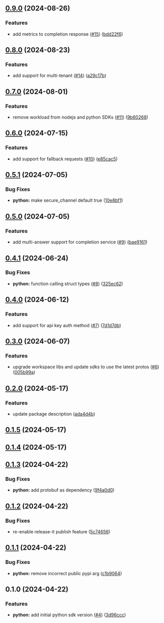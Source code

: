 ## [0.9.0](https://github.com/vm-x-ai/vm-x-ai-sdk/compare/python-v0.8.0...python-v0.9.0) (2024-08-26)

### Features

- add metrics to completion response ([#15](https://github.com/vm-x-ai/vm-x-ai-sdk/issues/15)) ([bdd22f6](https://github.com/vm-x-ai/vm-x-ai-sdk/commit/bdd22f6b448860d5503011e821d929afe30fe8c9))

## [0.8.0](https://github.com/vm-x-ai/vm-x-ai-sdk/compare/python-v0.7.0...python-v0.8.0) (2024-08-23)

### Features

- add support for multi-tenant ([#14](https://github.com/vm-x-ai/vm-x-ai-sdk/issues/14)) ([a29c17b](https://github.com/vm-x-ai/vm-x-ai-sdk/commit/a29c17be51c52cde628b936984499f0a9e2b68c7))

## [0.7.0](https://github.com/vm-x-ai/vm-x-ai-sdk/compare/python-v0.6.0...python-v0.7.0) (2024-08-01)

### Features

- remove workload from nodejs and python SDKs ([#11](https://github.com/vm-x-ai/vm-x-ai-sdk/issues/11)) ([9b60268](https://github.com/vm-x-ai/vm-x-ai-sdk/commit/9b60268732f6c0822659ac0c6420b2857acfb873))

## [0.6.0](https://github.com/vm-x-ai/vm-x-ai-sdk/compare/python-v0.5.1...python-v0.6.0) (2024-07-15)

### Features

- add support for fallback requests ([#10](https://github.com/vm-x-ai/vm-x-ai-sdk/issues/10)) ([e85cac5](https://github.com/vm-x-ai/vm-x-ai-sdk/commit/e85cac5953b80d5d67636582a046515b0887c364))

## [0.5.1](https://github.com/vm-x-ai/vm-x-ai-sdk/compare/python-v0.5.0...python-v0.5.1) (2024-07-05)

### Bug Fixes

- **python:** make secure_channel default true ([10e8bf1](https://github.com/vm-x-ai/vm-x-ai-sdk/commit/10e8bf1edb99b7e4255da0b417164812b5ba3a63))

## [0.5.0](https://github.com/vm-x-ai/vm-x-ai-sdk/compare/python-v0.4.1...python-v0.5.0) (2024-07-05)

### Features

- add multi-answer support for completion service ([#9](https://github.com/vm-x-ai/vm-x-ai-sdk/issues/9)) ([bae9161](https://github.com/vm-x-ai/vm-x-ai-sdk/commit/bae9161607607b0870f5d9229058dd8d3b505351))

## [0.4.1](https://github.com/vm-x-ai/vm-x-ai-sdk/compare/python-v0.4.0...python-v0.4.1) (2024-06-24)

### Bug Fixes

- **python:** function calling struct types ([#8](https://github.com/vm-x-ai/vm-x-ai-sdk/issues/8)) ([325ec62](https://github.com/vm-x-ai/vm-x-ai-sdk/commit/325ec62a4da038c46e8653b43aa4cd0e4027ff4c))

## [0.4.0](https://github.com/vm-x-ai/vm-x-ai-sdk/compare/python-v0.3.0...python-v0.4.0) (2024-06-12)

### Features

- add support for api key auth method ([#7](https://github.com/vm-x-ai/vm-x-ai-sdk/issues/7)) ([7d1d7db](https://github.com/vm-x-ai/vm-x-ai-sdk/commit/7d1d7dbcec523c01da0ed6e0093004f50c47afe9))

## [0.3.0](https://github.com/vm-x-ai/vm-x-ai-sdk/compare/python-v0.2.0...python-v0.3.0) (2024-06-07)

### Features

- upgrade workspace libs and update sdks to use the latest protos ([#6](https://github.com/vm-x-ai/vm-x-ai-sdk/issues/6)) ([005b99a](https://github.com/vm-x-ai/vm-x-ai-sdk/commit/005b99a18bbdf05686122ab5ee603ffe34a906c0))

## [0.2.0](https://github.com/vm-x-ai/vm-x-ai-sdk/compare/python-v0.1.5...python-v0.2.0) (2024-05-17)

### Features

- update package description ([ada4d4b](https://github.com/vm-x-ai/vm-x-ai-sdk/commit/ada4d4bf45616c71edcf4d232b7d1b0ce629512c))

## [0.1.5](https://github.com/vm-x-ai/vm-x-ai-sdk/compare/python-v0.1.4...python-v0.1.5) (2024-05-17)

## [0.1.4](https://github.com/vm-x-ai/vm-x-ai-sdk/compare/python-v0.1.3...python-v0.1.4) (2024-05-17)

## [0.1.3](https://github.com/vm-x-ai/vm-x-ai-sdk/compare/python-v0.1.2...python-v0.1.3) (2024-04-22)

### Bug Fixes

- **python:** add protobuf as dependency ([9f4a0d0](https://github.com/vm-x-ai/vm-x-ai-sdk/commit/9f4a0d0b6f03df7a75d6a2cc4d3d6ee4bac76aff))

## [0.1.2](https://github.com/vm-x-ai/vm-x-ai-sdk/compare/python-v0.1.1...python-v0.1.2) (2024-04-22)

### Bug Fixes

- re-enable release-it publish feature ([5c74656](https://github.com/vm-x-ai/vm-x-ai-sdk/commit/5c746563ed61ca6125f48fc4e79fd24f95f06582))

## [0.1.1](https://github.com/vm-x-ai/vm-x-ai-sdk/compare/python-v0.1.0...python-v0.1.1) (2024-04-22)

### Bug Fixes

- **python:** remove incorrect public pypi arg ([c1b9064](https://github.com/vm-x-ai/vm-x-ai-sdk/commit/c1b906468d0d3f6490d8acff42656fb1599297be))

## 0.1.0 (2024-04-22)

### Features

- **python:** add initial python sdk version ([#4](https://github.com/vm-x-ai/vm-x-ai-sdk/issues/4)) ([3d96ccc](https://github.com/vm-x-ai/vm-x-ai-sdk/commit/3d96cccd5b9e29c99c38eb187d7beb6d9e149f7b))
